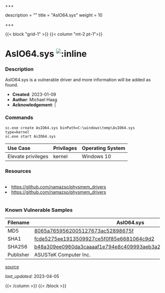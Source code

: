 +++

description = ""
title = "AsIO64.sys"
weight = 10

+++


{{< block "grid-1" >}}
{{< column "mt-2 pt-1">}}


# AsIO64.sys ![:inline](/images/twitter_verified.png) 


### Description

AsIO64.sys is a vulnerable driver and more information will be added as found.

- **Created**: 2023-01-09
- **Author**: Michael Haag
- **Acknowledgement**:  | [](https://twitter.com/)

### Commands

```
sc.exe create AsIO64.sys binPath=C:\windows\temp\AsIO64.sys type=kernel
sc.exe start AsIO64.sys
```

| Use Case | Privilages | Operating System | 
|:---- | ---- | ---- |
| Elevate privileges | kernel | Windows 10 |

### Resources
<br>
<li><a href=" https://github.com/namazso/physmem_drivers"> https://github.com/namazso/physmem_drivers</a></li>
<li><a href="https://github.com/namazso/physmem_drivers">https://github.com/namazso/physmem_drivers</a></li>
<br>

### Known Vulnerable Samples

| Filename | AsIO64.sys |
|:---- | ---- | 
| MD5 | <a href="https://www.virustotal.com/gui/file/8065a7659562005127673ac52898675f">8065a7659562005127673ac52898675f</a> |
| SHA1 | <a href="https://www.virustotal.com/gui/file/fcde5275ee1913509927ce5f0f85e6681064c9d2">fcde5275ee1913509927ce5f0f85e6681064c9d2</a> |
| SHA256 | <a href="https://www.virustotal.com/gui/file/b48a309ee0960da3caaaaf1e794e8c409993aeb3a2b64809f36b97aac8a1e62a">b48a309ee0960da3caaaaf1e794e8c409993aeb3a2b64809f36b97aac8a1e62a</a> |
| Publisher | ASUSTeK Computer Inc. || Signature | ASUSTeK Computer Inc., VeriSign Class 3 Code Signing 2004 CA, VeriSign Class 3 Public Primary CA   |


[*source*](https://github.com/magicsword-io/LOLDrivers/tree/main/yaml/asio64.yaml)

*last_updated:* 2023-04-05








{{< /column >}}
{{< /block >}}
